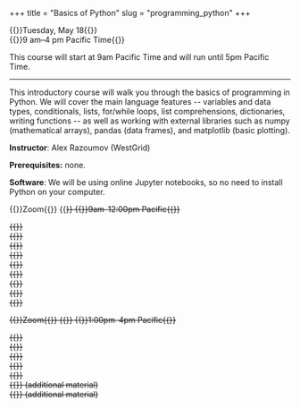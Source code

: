 +++
title = "Basics of Python"
slug = "programming_python"
+++

{{<cor>}}Tuesday, May 18{{</cor>}}\
{{<cgr>}}9 am–4 pm Pacific Time{{</cgr>}}

This course will start at 9am Pacific Time and will run until 5pm Pacific Time.

<!-- Course materials will be added here shortly before the start of the course. -->

---

This introductory course will walk you through the basics of programming in Python. We will cover the main language
features -- variables and data types, conditionals, lists, for/while loops, list comprehensions, dictionaries, writing
functions -- as well as working with external libraries such as numpy (mathematical arrays), pandas (data frames), and
matplotlib (basic plotting).

**Instructor**: Alex Razoumov (WestGrid)

**Prerequisites:** none.

**Software**: We will be using online Jupyter notebooks, so no need to install Python on your computer.

<!-- ~/training/softwareCarpentry/python04.md -->

{{<cor>}}Zoom{{</cor>}} {{<s>}} {{<cgr>}}9am-12:00pm Pacific{{</cgr>}}
<!-- {{<nolinktitle>}}Setup and running Jupyter notebooks{{</nolinktitle>}} \ -->
<!-- {{<nolinktitle>}}Variables and assignment, data types and type conversion{{</nolinktitle>}} \ -->
<!-- {{<nolinktitle>}}Built-in functions and help{{</nolinktitle>}} \ -->
<!-- {{<nolinktitle>}}Conditionals{{</nolinktitle>}} \ -->
<!-- {{<nolinktitle>}}Lists{{</nolinktitle>}} \ -->
<!-- {{<nolinktitle>}}Loops{{</nolinktitle>}} \ -->
<!-- {{<nolinktitle>}}Dictionaries{{</nolinktitle>}} \ -->
<!-- {{<nolinktitle>}}Writing functions{{</nolinktitle>}} \ -->
<!-- {{<nolinktitle>}}Variable scope and floating precision{{</nolinktitle>}} -->
{{<linktitle url="../python/python-01-setup" text="Setup and running Jupyter notebooks">}} \
{{<linktitle url="../python/python-02-variables" text="Variables and data types">}} \
{{<linktitle url="../python/python-03-builtin" text="Built-in functions and help">}} \
{{<linktitle url="../python/python-04-conditionals" text="Conditionals">}} \
{{<linktitle url="../python/python-05-lists" text="Lists">}} \
{{<linktitle url="../python/python-06-loops" text="Loops">}} \
{{<linktitle url="../python/python-07-dictionaries" text="Dictionaries">}} \
{{<linktitle url="../python/python-08-functions" text="Writing functions">}} \
{{<linktitle url="../python/python-09-scope" text="Variable scope and floating precision">}}

{{<cor>}}Zoom{{</cor>}} {{<s>}} {{<cgr>}}1:00pm-4pm Pacific{{</cgr>}}
<!-- {{<nolinktitle>}}Libraries, virtual environments and packaging{{</nolinktitle>}} \ -->
<!-- {{<nolinktitle>}}Numpy{{</nolinktitle>}} \ -->
<!-- {{<nolinktitle>}}Plotting with matplotlib{{</nolinktitle>}} \ -->
<!-- {{<nolinktitle>}}Pandas dataframes{{</nolinktitle>}} \ -->
<!-- {{<nolinktitle>}}Multidimensional labeled arrays and datasets with xarray{{</nolinktitle>}} \ -->
<!-- {{<nolinktitle>}}Running Python scripts from the command line{{</nolinktitle>}} \ -->
<!-- {{<nolinktitle>}}Basics of object-oriented programming in Python{{</nolinktitle>}} -->
{{<linktitle url="../python/python-10-libraries" text="Libraries, virtual environments and packaging">}} \
{{<linktitle url="../python/python-11-numpy" text="Numpy">}} \
{{<linktitle url="../python/python-12-matplotlib" text="Plotting with matplotlib">}} \
{{<linktitle url="../python/python-13-pandas" text="Pandas dataframes">}} \
{{<linktitle url="../python/python-14-xarray" text="Multidimensional labeled arrays and datasets with xarray">}} \
{{<linktitle url="../python/python-16-scripts" text="Running Python scripts from the command line">}} (additional material) \
{{<linktitle url="../python/python-17-objects" text="Basics of object-oriented programming in Python">}} (additional material)



<!-- {{<nolinktitle>}}Plotting with cartopy (additional material){{</nolinktitle>}} \ -->
<!-- {{<linktitle url="../python/python-15-cartopy" text="Plotting with cartopy">}} (additional material) \ -->
